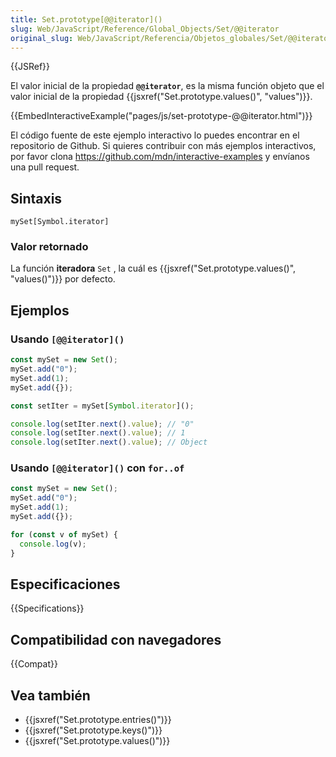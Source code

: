 ```yaml
---
title: Set.prototype[@@iterator]()
slug: Web/JavaScript/Reference/Global_Objects/Set/@@iterator
original_slug: Web/JavaScript/Referencia/Objetos_globales/Set/@@iterator
---
```


{{JSRef}}

El valor inicial de la propiedad **`@@iterator`**, es la misma función objeto que el valor inicial de la propiedad {{jsxref("Set.prototype.values()", "values")}}.

{{EmbedInteractiveExample("pages/js/set-prototype-@@iterator.html")}}

El código fuente de este ejemplo interactivo lo puedes encontrar en el repositorio de Github. Si quieres contribuir con más ejemplos interactivos, por favor clona <https://github.com/mdn/interactive-examples> y envíanos una pull request.

## Sintaxis

```
mySet[Symbol.iterator]
```

### Valor retornado

La función **iteradora** `Set` , la cuál es {{jsxref("Set.prototype.values()", "values()")}} por defecto.

## Ejemplos

### Usando `[@@iterator]()`

```js
const mySet = new Set();
mySet.add("0");
mySet.add(1);
mySet.add({});

const setIter = mySet[Symbol.iterator]();

console.log(setIter.next().value); // "0"
console.log(setIter.next().value); // 1
console.log(setIter.next().value); // Object
```

### Usando `[@@iterator]()` con `for..of`

```js
const mySet = new Set();
mySet.add("0");
mySet.add(1);
mySet.add({});

for (const v of mySet) {
  console.log(v);
}
```

## Especificaciones

{{Specifications}}

## Compatibilidad con navegadores

{{Compat}}

## Vea también

- {{jsxref("Set.prototype.entries()")}}
- {{jsxref("Set.prototype.keys()")}}
- {{jsxref("Set.prototype.values()")}}
